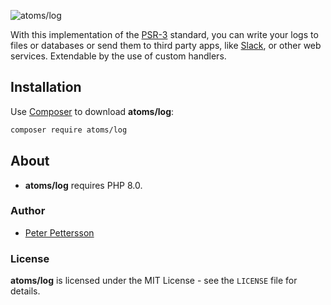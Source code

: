 ![atoms/log](https://i.imgur.com/2fV9p91.png)

With this implementation of the [PSR-3](https://www.php-fig.org/psr/psr-3/) standard, you can write your logs to files or databases or send them to third party apps, like [Slack](https://slack.com/), or other web services. Extendable by the use of custom handlers.

## Installation

Use [Composer](https://getcomposer.org/) to download **atoms/log**:
```bash
composer require atoms/log
```

## About

- **atoms/log** requires PHP 8.0.

### Author

- [Peter Pettersson](mailto:peter.pettersson@gotamedia.se)

### License

**atoms/log** is licensed under the MIT License - see the `LICENSE` file for details.
